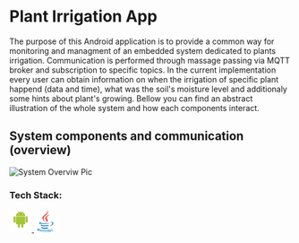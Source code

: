 # Plant Irrigation App

The purpose of this Android application is to provide a common way for monitoring and managment of an embedded system dedicated to plants irrigation. Communication is performed through massage passing via MQTT broker and subscription to specific topics. In the current implementation every user can obtain information on when the irrigation of specific plant happend (data and time), what was the soil's moisture level and additionaly some hints about plant's growing. Bellow you can find an abstract illustration of the whole system and how each components interact.

## System components and communication (overview)

![System Overviw Pic](https://i.ibb.co/WnYxNSV/Irrigation-Syst-Overview.png)

### Tech Stack:
<p align="left"> <a href="https://developer.android.com" target="_blank"> <img src="https://raw.githubusercontent.com/devicons/devicon/master/icons/android/android-original-wordmark.svg" alt="android" width="40" height="40"/> </a> <a href="https://www.java.com" target="_blank"> <img src="https://raw.githubusercontent.com/devicons/devicon/master/icons/java/java-original.svg" alt="java" width="40" height="40"/> </a>